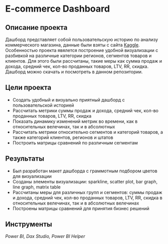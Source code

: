 # E-commerce Dashboard
## Описание проекта
Дашборд представляет собой пользовательскую историю по анализу коммерческого магазина, данные были взяты с сайта [Kaggle](https://www.kaggle.com/datasets/abdulqaderasiirii/e-commerce-data). Особенностью проекта явялется построение удобной визуализации с разбивкой
на различные категории регионов, сегментов товаров и клиентов. Для этого были рассчитаны, такие меры как сумма продаж и дохода, средний чек, кол-во проданных товаров, LTV, RR, скидка. Дашборд можно скачать и посмотреть в данном репозитории.
## Цели проекта
+ Создать удобный и визуально приятный дашборд с пользовательской историей
+ Рассчитать метрики суммы продаж и дохода, средний чек, кол-во проданных товаров, LTV, RR, скидка
+ Показать динамику изменений метрик во времени, как в относительных велечинах, так и в абсолютных
+ Рассчитать метрики относительно сегментов и категорий товаров, а также категорий клиентов, регионов и штатов
+ Построить матрицы сравнений по различным сегментам
## Результаты
+ Был разработан макет дашборда с граммотным подбором цветов для визуализации
+ Созданы элементы визуализации: sparkline, scatter plot, bar graph, line graph, matrix table
+ Рассчитаны меры для различных групп и сегментов: суммы продаж и дохода, средний чек, кол-во проданных товаров, LTV, RR, скидка в относительных велечинах, так и в абсолютных велечинах
+ Построены матрицы сравнений для принятия бизнес решений
## Инструменты
*Power BI, Dax Studio, Power BI Helper*
